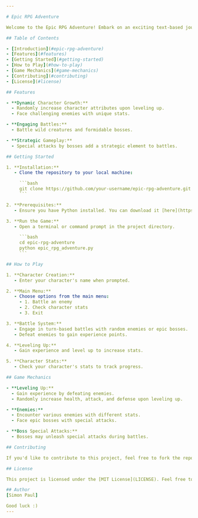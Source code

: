 ```yaml
---

# Epic RPG Adventure

Welcome to the Epic RPG Adventure! Embark on an exciting text-based journey, battling enemies, leveling up your character, and facing powerful bosses.

## Table of Contents

- [Introduction](#epic-rpg-adventure)
- [Features](#features)
- [Getting Started](#getting-started)
- [How to Play](#how-to-play)
- [Game Mechanics](#game-mechanics)
- [Contributing](#contributing)
- [License](#license)

## Features

- **Dynamic Character Growth:**
  - Randomly increase character attributes upon leveling up.
  - Face challenging enemies with unique stats.

- **Engaging Battles:**
  - Battle wild creatures and formidable bosses.

- **Strategic Gameplay:**
  - Special attacks by bosses add a strategic element to battles.

## Getting Started

1. **Installation:**
   - Clone the repository to your local machine:

     ```bash
     git clone https://github.com/your-username/epic-rpg-adventure.git
     ```

2. **Prerequisites:**
   - Ensure you have Python installed. You can download it [here](https://www.python.org/downloads/).

3. **Run the Game:**
   - Open a terminal or command prompt in the project directory.

     ```bash
     cd epic-rpg-adventure
     python epic_rpg_adventure.py
     ```

## How to Play

1. **Character Creation:**
   - Enter your character's name when prompted.

2. **Main Menu:**
   - Choose options from the main menu:
     - 1. Battle an enemy
     - 2. Check character stats
     - 3. Exit

3. **Battle System:**
   - Engage in turn-based battles with random enemies or epic bosses.
   - Defeat enemies to gain experience points.

4. **Leveling Up:**
   - Gain experience and level up to increase stats.

5. **Character Stats:**
   - Check your character's stats to track progress.

## Game Mechanics

- **Leveling Up:**
  - Gain experience by defeating enemies.
  - Randomly increase health, attack, and defense upon leveling up.

- **Enemies:**
  - Encounter various enemies with different stats.
  - Face epic bosses with special attacks.

- **Boss Special Attacks:**
  - Bosses may unleash special attacks during battles.

## Contributing

If you'd like to contribute to this project, feel free to fork the repository, make your changes, and submit a pull request. Feel free to contribute, report issues, or customize the program based on your specific project details.Bug fixes, feature enhancements, and code improvements are welcome!

## License

This project is licensed under the [MIT License](LICENSE). Feel free to use and modify the code according to the terms of the license.

## Author
[Simon Paul]

Good luck :)
---
```

